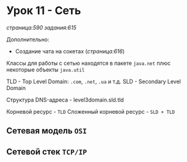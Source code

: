 # Урок 11 - Сеть
_страница:590_
_задания:615_

Дополнительно:
- Создание чата на сокетах (_страница:616_)

Классы для работы с сетью находятся в пакете `java.net` плюс некоторые объекты `java.util`

TLD - Top Level Domain: `.com`, `.net`, `.ua` и т.д.
SLD - Secondary Level Domain

Структура DNS-адреса - level3domain.sld.tld

Корневой ресурс - `TLD`
Сложенный корневой ресурс - `SLD + TLD`

Сетевая модель `OSI`
--------------------


Сетевой стек `TCP/IP`
---------------------



